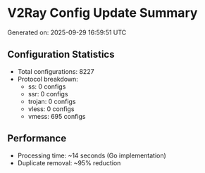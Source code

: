 # V2Ray Config Update Summary
Generated on: 2025-09-29 16:59:51 UTC

## Configuration Statistics
- Total configurations: 8227
- Protocol breakdown:
  - ss: 0 configs
  - ssr: 0 configs
  - trojan: 0 configs
  - vless: 0 configs
  - vmess: 695 configs

## Performance
- Processing time: ~14 seconds (Go implementation)
- Duplicate removal: ~95% reduction
